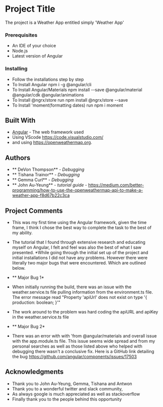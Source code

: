 # Project Title

The project is a Weather App entitled simply 'Weather App' 

### Prerequisites

* An IDE of your choice
* Node.js
* Latest version of Angular  

### Installing
* Follow the installations step by step
* To Install Angular npm i -g @angular/cli 
* To Install Angular/Materials npm install --save @angular/material @angular/cdk @angular/animations
* To Install @ngrx/store run npm install @ngrx/store --save
* To Install 'moment(formatting dates) run npm i moment



## Built With

* [Angular](https://angular.io/) - The web framework used
* Using VScode https://code.visualstudio.com/
* and using https://openweathermap.org. 

## Authors
* ** DeVon Thompson** - *Debugging*
* ** Tishana Trainor** - *Debugging*
* ** Gemma Curl** - *Debugging*
* ** John Au-Yeung** - *tutorial guide* - https://medium.com/better-programming/how-to-use-the-openweathermap-api-to-make-a-weather-app-f8d67b22c3ca

## Project Comments
* This was my first time using the Angular framework, given the time frame, I think I chose the best way to complete the task to the best of my ability. 
* The tutorial that I found through extensive research and educating myself on Angular, I felt and feel was also the best of what I saw presented. 
*While going through the initial set up of the project and initial installations I did not have any problems. However there were literally two major bugs that were encountered. Which are outlined below.
* ** Major Bug 1*
* When initially running the build, there was an issue with the weather.service.ts file pulling information from the environment.ts file. The error message read "Property 'apiUrl' does not exist on type '{ production: boolean; }'"
* The work around to the problem was hard coding the apiURL and apiKey in the weather.service.ts file

* ** Major Bug 2*
* There was an error with with 'from @angular/materials and overall issue with the app.module.ts file. This issue seems wide spread and from my personal searches as well as those listed above who helped with debugging there wasn't a conclusive fix. Here is a GitHub link detailing the bug https://github.com/angular/components/issues/17503
## Acknowledgments
* Thank you to John Au-Yeung, Gemma, Tishana and Antwon
* Thank you to a wonderful twitter and slack community, 
* As always google is much appreciated as well as stackoverflow
* Finally thank you to the people behind this opportunity
